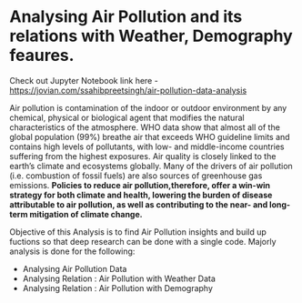 # Analysing Air Pollution and its relations with Weather, Demography feaures.

Check out Jupyter Notebook link here - https://jovian.com/ssahibpreetsingh/air-pollution-data-analysis

Air pollution is contamination of the indoor or outdoor environment by any chemical, physical or biological agent that modifies the natural characteristics of the atmosphere. WHO data show that almost all of the global population (99%) breathe air that exceeds WHO guideline limits and contains high levels of pollutants, with low- and middle-income countries suffering from the highest exposures.
Air quality is closely linked to the earth’s climate and ecosystems globally. Many of the drivers of air pollution (i.e. combustion of fossil fuels) are also sources of greenhouse gas emissions. **Policies to reduce air pollution,therefore, offer a win-win strategy for both climate and health, lowering the burden of disease attributable to air pollution, as well as contributing to the near- and long-term mitigation of climate change.**


Objective of this Analysis is to find Air Pollution insights and build up fuctions so that deep research can be done with a single code. Majorly analysis is done for the following:

- Analysing Air Pollution Data
- Analysing Relation : Air Pollution with Weather Data
- Analysing Relation : Air Pollution with Demography


